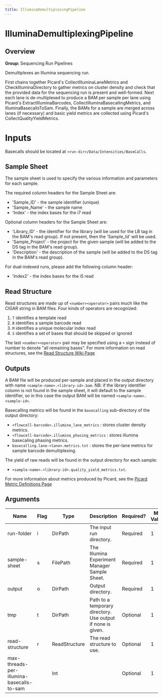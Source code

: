 ```yaml
---
title: IlluminaDemultiplexingPipeline
---
```


# IlluminaDemultiplexingPipeline

## Overview
**Group:** Sequencing Run Pipelines

Demultiplexes an Illumina sequencing run.


First chains together Picard's CollectIlluminaLaneMetrics and CheckIlluminaDirectory to gather metrics on cluster
density and check that the provided data for the sequencing run is present and well-formed.  Next each lane is
de-multiplexed to produce a BAM per sample per lane using Picard's ExtractIlluminaBarcodes,
CollectIlluminaBasecallingMetrics, and IlluminaBasecallsToSam.  Finally, the BAMs for a sample are merged across
lanes (if necessary) and basic yield metrics are collected using Picard's CollectQualityYieldMetrics.

# Inputs

Basecalls should be located at `<run-dir>/Data/Intensities/BaseCalls`.

## Sample Sheet

The sample sheet is used to specify the various information and parameters for each sample.

The required column headers for the Sample Sheet are:
 * 'Sample_ID'          - the sample identifier (unique)
 * 'Sample_Name'        - the sample name
 * 'Index'              - the index bases for the i7 read

Optional column headers for the Sample Sheet are:
 * 'Library_ID'         - the identifier for the library (will be used for the LB tag in the BAM's read group). If
                          not present, then the 'Sample_Id' will be used.
 * 'Sample_Project'     - the project for the given sample (will be added to the DS tag in the BAM's read group).
 * 'Description'        - the description of the sample (will be added to the DS tag in the BAM's read group).

For dual-indexed runs, please add the following column header:
 * 'Index2'             - the index bases for the i5 read

## Read Structure

Read structures are made up of `<number><operator>` pairs much like the CIGAR string in BAM files. Four kinds of
operators are recognized:

1. `T` identifies a template read
2. `B` identifies a sample barcode read
3. `M` identifies a unique molecular index read
4. `S` identifies a set of bases that should be skipped or ignored

The last `<number><operator>` pair may be specified using a `+` sign instead of number to denote "all remaining
bases".  For more information on read structures, see the
[Read Structure Wiki Page](https://github.com/fulcrumgenomics/fgbio/wiki/Read-Structures)

## Outputs

A BAM file will be produced per-sample and placed in the output directory with name `<sample-name>.<library-id>.bam`.
NB: if the library identifier column is not found in the sample sheet, it will default to the sample identifier, so
in this case the output BAM will be named `<sample-name>.<sample-id>`.

Basecalling metrics will be found in the `basecalling` sub-directory of the output directory:
 * `<flowcell-barcode>.illumina_lane_metrics` : stores cluster density metrics.
 * `<flowcell-barcode>.illumina_phasing_metrics` : stores illumina basecaling phasing metrics.
 * `basecalling.lane-<lane>.metrics.txt` : stores the per-lane metrics for sample barcode demultiplexing.

The yield of raw reads will be found in the output directory for each sample:
 * `<sample-name>.<library-id>.quality_yield_metrics.txt`.

For more information about metrics produced by Picard, see the
[Picard Metric Definitions Page](https://broadinstitute.github.io/picard/picard-metric-definitions.html)

## Arguments

|Name|Flag|Type|Description|Required?|Max Values|Default Value(s)|
|----|----|----|-----------|---------|----------|----------------|
|run-folder|i|DirPath|The input run directory.|Required|1||
|sample-sheet|s|FilePath|The Illumina Experiment Manager Sample Sheet.|Required|1||
|output|o|DirPath|Output directory.|Required|1||
|tmp|t|DirPath|Path to a temporary directory.  Use output if none is given.|Optional|1||
|read-structure|r|ReadStructure|The read structure to use.|Optional|1||
|max-threads-per-illumina-basecalls-to-sam||Int||Optional|1|16|

